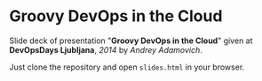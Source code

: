 # Groovy DevOps in the Cloud

Slide deck of presentation "**Groovy DevOps in the Cloud**" given at **DevOpsDays Ljubljana**, *2014* by *Andrey Adamovich*.

Just clone the repository and open `slides.html` in your browser.
